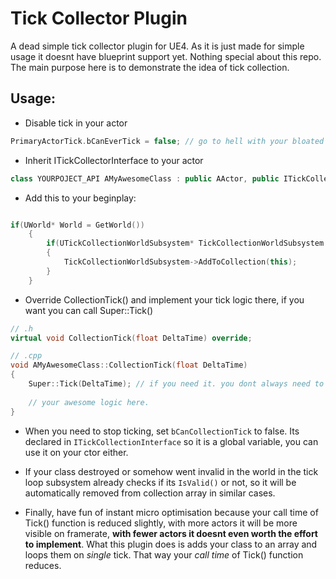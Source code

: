 # Tick Collector Plugin

A dead simple tick collector plugin for UE4. As it is just made for simple usage it doesnt have blueprint support yet. Nothing special about this repo. The main purpose here is to demonstrate the idea of tick collection.

<h2>Usage:</h2>

- Disable tick in your actor

```cpp
PrimaryActorTick.bCanEverTick = false; // go to hell with your bloated tick FTickableGameObject..
```

- Inherit ITickCollectorInterface to your actor

```cpp
class YOURPOJECT_API AMyAwesomeClass : public AActor, public ITickCollectorInterface
```

- Add this to your beginplay:

```cpp

if(UWorld* World = GetWorld())
    {
        if(UTickCollectionWorldSubsystem* TickCollectionWorldSubsystem = World->GetSubsystem<UTickCollectionWorldSubsystem>())
        {
            TickCollectionWorldSubsystem->AddToCollection(this);
        }
    }
 ```

- Override CollectionTick() and implement your tick logic there, if you want you can call Super::Tick()

```cpp
// .h
virtual void CollectionTick(float DeltaTime) override;

// .cpp
void AMyAwesomeClass::CollectionTick(float DeltaTime)
{
    Super::Tick(DeltaTime); // if you need it. you dont always need to call it.
    
    // your awesome logic here.
}
 ```
 
- When you need to stop ticking, set `bCanCollectionTick` to false. Its declared in `ITickCollectionInterface` so it is a global variable, you can use it on your ctor either.

- If your class destroyed or somehow went invalid in the world in the tick loop subsystem already checks if its `IsValid()` or not, so it will be automatically removed from collection array in similar cases. 

- Finally, have fun of instant micro optimisation because your call time of Tick() function is reduced slightly, with more actors it will be more visible on framerate, **with fewer actors it doesnt even worth the effort to implement**. What this plugin does is adds your class to an array and loops them on *single* tick. That way your *call time* of Tick() function reduces. 
